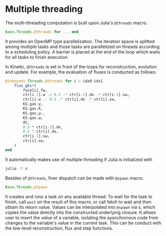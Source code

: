 # Multiple threading

The multi-threading computation is built upon Julia's `@threads` macro.
```julia
Base.Threads.@threads for ... end
```
It provides an OpenMP type parallelization.
The iteration space is splitted among multiple tasks and those tasks are parallelized on threads according to a scheduling policy.
A barrier is placed at the end of the loop which waits for all tasks to finish execution.

In Kinetic, `@threads` is set in front of the loops for reconstruction, evolution and update.
For example, the evaluation of fluxes is conducted as follows.
```julia
@inbounds Threads.@threads for i = idx0:idx1
    flux_gks!(
        face[i].fw,
        ctr[i-1].w .+ 0.5 .* ctr[i-1].dx .* ctr[i-1].sw,
        ctr[i].w .- 0.5 .* ctr[i].dx .* ctr[i].sw,
        KS.gas.γ,
        KS.gas.K,
        KS.gas.μᵣ,
        KS.gas.ω,
        dt,
        0.5 * ctr[i-1].dx,
        0.5 * ctr[i].dx,
        ctr[i-1].sw,
        ctr[i].sw,
    )
end
```
It automatically makes use of multiple threading if Julia is initialized with
```bash
julia -t n
```

Besides of `@threads`, finer dispatch can be made with `@spawn` macro.
```julia
Base.Threads.@spawn
```
It creates and runs a task on any available thread.
To wait for the task to finish, call `wait` on the result of this macro, or call fetch to wait and then obtain its return value.
Values can be interpolated into `@spawn` via `$`, which copies the value directly into the constructed underlying closure.
It allows user to insert the value of a variable, isolating the aysnchronous code from changes to the variable's value in the current task.
This can be conduct with the low-level reconstruction, flux and step functions.